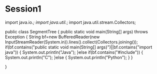 # Session1
import java.io.*;
import java.util.*;
import java.util.stream.Collectors;

public class SegmentTree 
{
   public static void main(String[] args) throws Exception
   {
      String bf=new BufferedReader(new InputStreamReader(System.in)).lines().collect(Collectors.joining());
      if(bf.contains("public static void main(String[] args)")||bf.contains("import java")) {
          System.out.println("Java");
      }else if(bf.contains("#include")) {
          System.out.println("C");
      }else {
          System.out.println("Python");
      }
   }
   
}
